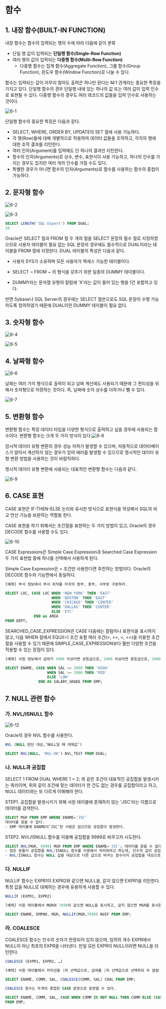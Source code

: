 # 함수



## 1. 내장 함수(BUILT-IN FUNCTION) 

내장 함수는 함수의 입력되는 행의 수에 따라 다음에 같이 분류

- 단일 행 값이 입력되는 **단일행 함수(Single-Row Function)** 
- 여러 행의 값이 입력되는 **다중행 함수(Multi-Row Function)**
  - 다중행 함수는 집계 함수(Aggregate Function), 그룹 함수(Group Function), 윈도우 함수(Window Function)로 나눌 수 있다. 



함수는 입력되는 값이 아무리 많아도 출력은 하나만 된다는 M:1 관계라는 중요한 특징을 가지고 있다. 단일행 함수의 경우 단일행 내에 있는 하나의 값 또는 여러 값이 입력 인수로 표현될 수 있다. 다중행 함수의 경우도 여러 레코드의 값들을 입력 인수로 사용하는 것이다.



![6-1](image/6-1.jpg)

단일행 함수의 중요한 특징은 다음과 같다.

- SELECT, WHERE, ORDER BY, UPDATE의 SET 절에 사용 가능하다. 
- 각 행(Row)들에 대해 개별적으로 작용하여 데이터 값들을 조작하고, 각각의 행에 대한 조작 결과를 리턴한다. 
- 여러 인자(Argument)를 입력해도 단 하나의 결과만 리턴한다. 
- 함수의 인자(Arguments)로 상수, 변수, 표현식이 사용 가능하고, 하나의 인수를 가지는 경우도 있지만 여러 개의 인수를 가질 수도 있다. 
- 특별한 경우가 아니면 함수의 인자(Arguments)로 함수를 사용하는 함수의 중첩이 가능하다.



## 2. 문자형 함수

![6-2](image/6-2.jpg)



![6-3](image/6-3.jpg)



```sql
SELECT LENGTH('SQL Expert') FROM DUAL;
10
```

Oracle은 SELECT 절과 FROM 절 두 개의 절을 SELECT 문장의 필수 절로 지정하였으므로 사용자 테이블이 필요 없는 SQL 문장의 경우에도 필수적으로 DUAL이라는 테이블을 FROM 절에 지정한다. DUAL 테이블의 특성은 다음과 같다.

- 사용자 SYS가 소유하며 모든 사용자가 액세스 가능한 테이블이다. 

- SELECT ~ FROM ~ 의 형식을 갖추기 위한 일종의 DUMMY 테이블이다. 
- DUMMY라는 문자열 유형의 칼럼에 'X'라는 값이 들어 있는 행을 1건 포함하고 있다.

반면 Sybase나 SQL Server의 경우에는 SELECT 절만으로도 SQL 문장이 수행 가능하도록 정의하였기 때문에 DUAL이란 DUMMY 테이블이 필요 없다. 



## 3. 숫자형 함수

![6-4](image/6-4.jpg)



![6-5](image/6-5.jpg)



## 4. 날짜형 함수

![6-6](image/6-6.jpg)

날짜는 여러 가지 형식으로 출력이 되고 날짜 계산에도 사용되기 때문에 그 편리성을 위해서 숫자형으로 저장하는 것이다. 즉, 날짜에 숫자 상수를 더하거나 뺄 수 있다.

![6-7](image/6-7.jpg)



## 5. 변환형 함수

변환형 함수는 특정 데이터 타입을 다양한 형식으로 출력하고 싶을 경우에 사용되는 함수이다. 변환형 함수는 크게 두 가지 방식이 있다.![6-8](image/6-8.jpg)

암시적 데이터 유형 변환의 경우 성능 저하가 발생할 수 있으며, 자동적으로 데이터베이스가 알아서 계산하지 않는 경우가 있어 에러를 발생할 수 있으므로 명시적인 데이터 유형 변환 방법을 사용하는 것이 바람직하다.

명시적 데이터 유형 변환에 사용되는 대표적인 변환형 함수는 다음과 같다.

![6-9](image/6-9.jpg)



## 6. CASE 표현

CASE 표현은 IF-THEN-ELSE 논리와 유사한 방식으로 표현식을 작성해서 SQL의 비교 연산 기능을 보완하는 역할을 한다.

CASE 표현을 하기 위해서는 조건절을 표현하는 두 가지 방법이 있고, Oracle의 경우 DECODE 함수를 사용할 수도 있다.

![6-10](image/6-10.jpg)

CASE Expressions은 Simple Case Expression과 Searched Case Expression 두 가지 표현법 중에 하나를 선택해서 사용하게 된다.



Simple Case Expression은 = 조건만 사용한다면 추천하는 방법이다. Oracle의 DECODE 함수와 기능면에서 동일하다.

```sql
[예제] 부서 정보에서 부서 위치를 미국의 동부, 중부, 서부로 구분하라.

SELECT LOC, CASE LOC WHEN 'NEW YORK' THEN 'EAST' 
					 WHEN 'BOSTON' THEN 'EAST' 
					 WHEN 'CHICAGO' THEN 'CENTER' 
					 WHEN 'DALLAS' THEN 'CENTER' 
					 ELSE 'ETC'
             END as AREA 
FROM DEPT;
```



SEARCHED_CASE_EXPRESSION은 CASE 다음에는 칼럼이나 표현식을 표시하지 않고, 다음 WHEN 절에서 EQUI(=) 조건 포함 여러 조건(>, >=, <, <=)을 이용한 조건절을 사용할 수 있기 때문에 SIMPLE_CASE_EXPRESSION보다 훨씬 다양한 조건을 적용할 수 있는 장점이 있다.

```sql
[예제] 사원 정보에서 급여가 3000 이상이면 상등급으로, 1000 이상이면 중등급으로, 1000 미만이면 하등급으로 분류하라.

SELECT ENAME, CASE WHEN SAL >= 3000 THEN 'HIGH' 
				   WHEN SAL >= 1000 THEN 'MID'
				   ELSE 'LOW'
			   END AS SALARY_GRADE FROM EMP;
```



## 7. NULL 관련 함수



### 가. NVL/ISNULL 함수

![6-12](image/6-12.jpg)

Oracle의 경우 NVL 함수를 사용한다.

```sql
NVL (NULL 판단 대상,‘NULL일 때 대체값’)

SELECT NVL(NULL, 'NVL-OK') NVL_TEST FROM DUAL;
```



### 나. NULL과 공집합

SELECT 1 FROM DUAL WHERE 1 = 2; 와 같은 조건이 대표적인 공집합을 발생시키는 쿼리이며, 위와 같이 조건에 맞는 데이터가 한 건도 없는 경우를 공집합이라고 하고, NULL 데이터와는 또 다르게 이해해야 한다.



STEP1. 공집합을 발생시키기 위해 사원 테이블에 존재하지 않는 'JSC'라는 이름으로 데이터를 검색한다.

```sql
SELECT MGR FROM EMP WHERE ENAME='JSC'
데이터를 찾을 수 없다. 
☞ EMP 테이블에 ENAME이‘JSC’란 사람은 없으므로 공집합이 발생한다.
```



STEP2. NVL/ISNULL 함수를 이용해 공집합을 9999로 바꾸고자 시도한다.

```sql
SELECT NVL(MGR, 9999) MGR FROM EMP WHERE ENAME='JSC'; 데이터를 찾을 수 없다. 
☞ 많은 분들이 공집합을 NVL/ISNULL 함수를 이용해서 처리하려고 하는데, 인수의 값이 공집합인 경우는 NVL/ISNULL 함수를 사용해도 역시 공집합이 출력된다. 
☞ NVL/ISNULL 함수는 NULL 값을 대상으로 다른 값으로 바꾸는 함수이지 공집합을 대상으로 하지 않는다.
```



### 다. NULLIF

NULLIF 함수는 EXPR1이 EXPR2와 같으면 NULL을, 같지 않으면 EXPR1을 리턴한다. 특정 값을 NULL로 대체하는 경우에 유용하게 사용할 수 있다.

```sql
NULLIF (EXPR1, EXPR2)

[예제] 사원 테이블에서 MGR와 7698이 같으면 NULL을 표시하고, 같지 않으면 MGR를 표시한다.

SELECT ENAME, EMPNO, MGR, NULLIF(MGR,7698) NUIF FROM EMP;
```



### 라. COALESCE

COALESCE 함수는 인수의 숫자가 한정되어 있지 않으며, 임의의 개수 EXPR에서 NULL이 아닌 최초의 EXPR을 나타낸다. 만일 모든 EXPR이 NULL이라면 NULL을 리턴한다.

```sql
COALESCE (EXPR1, EXPR2, …)

[예제] 사원 테이블에서 커미션을 1차 선택값으로, 급여를 2차 선택값으로 선택하되 두 칼럼 모두 NULL인 경우는 NULL로 표시한다.

SELECT ENAME, COMM, SAL, COALESCE(COMM, SAL) COAL FROM EMP;
```

```sql
COALESCE 함수는 두개의 중첩된 CASE 문장으로 표현할 수 있다.

SELECT ENAME, COMM, SAL, CASE WHEN COMM IS NOT NULL THEN COMM ELSE (CASE WHEN SAL IS NOT NULL THEN SAL ELSE NULL END) END COAL 
FROM EMP;
```

